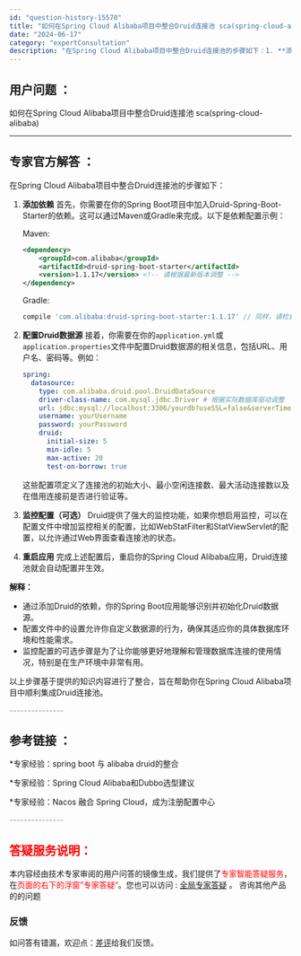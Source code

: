 ```yaml
---
id: "question-history-15570"
title: "如何在Spring Cloud Alibaba项目中整合Druid连接池 sca(spring-cloud-alibaba)"
date: "2024-06-17"
category: "expertConsultation"
description: "在Spring Cloud Alibaba项目中整合Druid连接池的步骤如下：1. **添加依赖**   首先，你需要在你的Spring Boot项目中加入Druid-Spring-Boot-Starter的依赖。这可以通过Maven或Gradle来完成。以下是依赖配置示例：      Maven"
---
```


## 用户问题 ： 
 如何在Spring Cloud Alibaba项目中整合Druid连接池 sca(spring-cloud-alibaba) 

---------------
## 专家官方解答 ：

在Spring Cloud Alibaba项目中整合Druid连接池的步骤如下：

1. **添加依赖**
   首先，你需要在你的Spring Boot项目中加入Druid-Spring-Boot-Starter的依赖。这可以通过Maven或Gradle来完成。以下是依赖配置示例：
   
   Maven:
   ```xml
   <dependency>
       <groupId>com.alibaba</groupId>
       <artifactId>druid-spring-boot-starter</artifactId>
       <version>1.1.17</version> <!-- 请根据最新版本调整 -->
   </dependency>
   ```
   
   Gradle:
   ```groovy
   compile 'com.alibaba:druid-spring-boot-starter:1.1.17' // 同样，请检查并使用最新版本
   ```

2. **配置Druid数据源**
   接着，你需要在你的`application.yml`或`application.properties`文件中配置Druid数据源的相关信息，包括URL、用户名、密码等。例如：
   ```yaml
   spring:
     datasource:
       type: com.alibaba.druid.pool.DruidDataSource
       driver-class-name: com.mysql.jdbc.Driver # 根据实际数据库驱动调整
       url: jdbc:mysql://localhost:3306/yourdb?useSSL=false&serverTimezone=UTC
       username: yourUsername
       password: yourPassword
       druid:
         initial-size: 5
         min-idle: 5
         max-active: 20
         test-on-borrow: true
   ```
   这些配置项定义了连接池的初始大小、最小空闲连接数、最大活动连接数以及在借用连接前是否进行验证等。

3. **监控配置（可选）**
   Druid提供了强大的监控功能，如果你想启用监控，可以在配置文件中增加监控相关的配置，比如WebStatFilter和StatViewServlet的配置，以允许通过Web界面查看连接池的状态。

4. **重启应用**
   完成上述配置后，重启你的Spring Cloud Alibaba应用，Druid连接池就会自动配置并生效。

**解释：**
- 通过添加Druid的依赖，你的Spring Boot应用能够识别并初始化Druid数据源。
- 配置文件中的设置允许你自定义数据源的行为，确保其适应你的具体数据库环境和性能需求。
- 监控配置的可选步骤是为了让你能够更好地理解和管理数据库连接的使用情况，特别是在生产环境中非常有用。

以上步骤基于提供的知识内容进行了整合，旨在帮助你在Spring Cloud Alibaba项目中顺利集成Druid连接池。


<font color="#949494">---------------</font> 


## 参考链接 ：

*专家经验：spring boot 与 alibaba druid的整合 
 
 *专家经验：Spring Cloud Alibaba和Dubbo选型建议 
 
 *专家经验：Nacos 融合 Spring Cloud，成为注册配置中心 


 <font color="#949494">---------------</font> 
 


## <font color="#FF0000">答疑服务说明：</font> 

本内容经由技术专家审阅的用户问答的镜像生成，我们提供了<font color="#FF0000">专家智能答疑服务</font>，在<font color="#FF0000">页面的右下的浮窗”专家答疑“</font>。您也可以访问 : [全局专家答疑](https://opensource.alibaba.com/chatBot) 。 咨询其他产品的的问题

### 反馈
如问答有错漏，欢迎点：[差评](https://ai.nacos.io/user/feedbackByEnhancerGradePOJOID?enhancerGradePOJOId=15595)给我们反馈。
